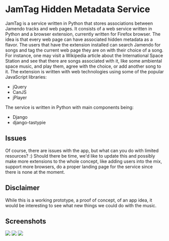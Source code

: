 JamTag Hidden Metadata Service 
==============================

JamTag is a service written in Python that stores associations between Jamendo tracks and web pages. It consists of a web service written in Python and a browser extension, currently written for Firefox browser.
The idea is that every web page can have associated hidden metadata as a flavor.
The users that have the extension installed can search Jamendo for songs and tag the current web page they are on with their choice of a song.
For instance, one may visit a Wikipedia article about the International Space Station and see that there are songs associated with it, like some ambiental space music, and play them, agree with the choice, or add another song to it.
The extension is written with web technologies using some of the popular JavaScript libraries:
* jQuery
* CanJS
* jPlayer

The service is written in Python with main components being:
* Django
* django-tastypie

Issues
------------------------------
Of course, there are issues with the app, but what can you do with limited resources? :)
Should there be time, we'd like to update this and possibly make more extensions to the whole concept, like adding users into the mix, support more browsers, do a proper landing page for the service since there is none at the moment.

Disclaimer
------------------------------
While this is a working prototype, a proof of concept, of an app idea, it would be interesting to see what new things we could do with the music.

Screenshots
------------------------------
<img src="http://jamtag.offsetlab.net/media/img/screenshot-1.jpeg" />
<img src="http://jamtag.offsetlab.net/media/img/screenshot-2.jpeg" />
<img src="http://jamtag.offsetlab.net/media/img/screenshot-3.jpeg" />
